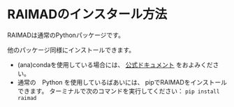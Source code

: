 # RAIMADのインスタール方法

RAIMADは通常のPythonパッケージです。
<!-- TODO available on pypi under the name... -->
他のパッケージ同様にインストールできます。

- (ana)condaを使用している場合には、
[公式ドキュメント](https://docs.anaconda.com/free/working-with-conda/packages/install-packages/)
をおよみください。
- 通常の　Python を使用しているばあいには、
pipでRAIMADをインストールできます。
ターミナルで次のコマンドを実行してください：
`pip install raimad`
